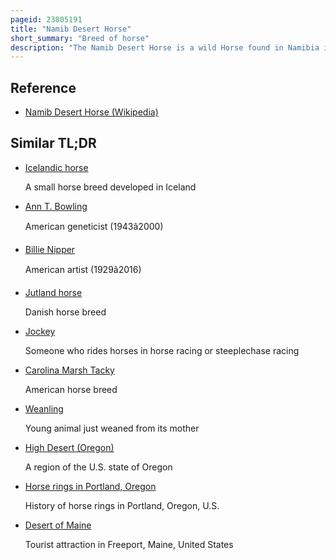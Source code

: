 ```yaml
---
pageid: 23805191
title: "Namib Desert Horse"
short_summary: "Breed of horse"
description: "The Namib Desert Horse is a wild Horse found in Namibia in the Namib Desert. It is the only feral Herd of Horses in Africa with a Population that ranges between 90 and 150. The Namib Desert Horse is athletic in Appearance, resembling the european Light riding Horses from which it probably descends, and usually dark in Color. Despite the harsh Environment in which they live the Horses are generally in good Condition except during extreme Drought Times. The Horses have been the Subject of several Population Studies which have given significant Insight into their Population Dynamics and Ability to survive in the Desert."
---
```


## Reference

- [Namib Desert Horse (Wikipedia)](https://en.wikipedia.org/?curid=23805191)

## Similar TL;DR

- [Icelandic horse](/tldr/en/icelandic-horse)

  A small horse breed developed in Iceland

- [Ann T. Bowling](/tldr/en/ann-t-bowling)

  American geneticist (1943â2000)

- [Billie Nipper](/tldr/en/billie-nipper)

  American artist (1929â2016)

- [Jutland horse](/tldr/en/jutland-horse)

  Danish horse breed

- [Jockey](/tldr/en/jockey)

  Someone who rides horses in horse racing or steeplechase racing

- [Carolina Marsh Tacky](/tldr/en/carolina-marsh-tacky)

  American horse breed

- [Weanling](/tldr/en/weanling)

  Young animal just weaned from its mother

- [High Desert (Oregon)](/tldr/en/high-desert-oregon)

  A region of the U.S. state of Oregon

- [Horse rings in Portland, Oregon](/tldr/en/horse-rings-in-portland-oregon)

  History of horse rings in Portland, Oregon, U.S.

- [Desert of Maine](/tldr/en/desert-of-maine)

  Tourist attraction in Freeport, Maine, United States
